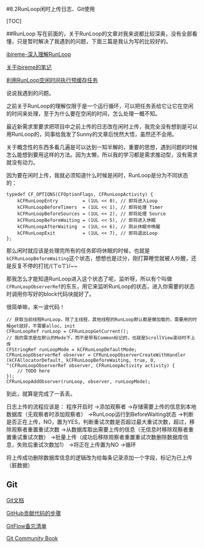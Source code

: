 #8.2RunLoop闲时上传日志、Git使用

[TOC]

##RunLoop
写在前面的，关于RunLoop的文章对我来说都比较深奥，没有全部看懂，只是暂时解决了我遇到的问题，下面三篇是我认为写的比较好的。

[ibireme-深入理解RunLoop](http://blog.ibireme.com/2015/05/18/runloop/)

[关于ibireme的笔记](http://finb.github.io/blog/2016/01/06/ios-runloop-xue-xi-and-yong-runloopshi-xian-dang-cheng-xu-kong-xian-shi-,zhi-xing-mou-xie-dai-ma/)

[利用RunLoop空闲时间执行预缓存任务](http://blog.sunnyxx.com/2015/05/17/cell-height-calculation/)

说说我遇到的问题。

之前关于RunLoop的理解仅限于是一个运行循环，可以把任务丢给它让它在空闲的时间来处理，至于为什么要在空闲的时间，怎么处理一概不知。

最近新需求里要求把项目中之前上传的日志改在闲时上传，我完全没有想到是可以用RunLoop的，同事给我发了Sunny的文章后恍然大悟，虽然还不会用。

关于概念性的东西多看几遍是可以达到一知半解的，重要的思想，遇到问题的时候怎么能想到要用这样的方法。因为太懒，所以我的学习都是需求推动型，没有需求就没有动力。

因为要在闲时上传，我就必须知道什么时候是闲时，RunLoop是分为不同状态的：

```
typedef CF_OPTIONS(CFOptionFlags, CFRunLoopActivity) {
    kCFRunLoopEntry         = (1UL << 0), // 即将进入Loop
    kCFRunLoopBeforeTimers  = (1UL << 1), // 即将处理 Timer
    kCFRunLoopBeforeSources = (1UL << 2), // 即将处理 Source
    kCFRunLoopBeforeWaiting = (1UL << 5), // 即将进入休眠
    kCFRunLoopAfterWaiting  = (1UL << 6), // 刚从休眠中唤醒
    kCFRunLoopExit          = (1UL << 7), // 即将退出Loop
};
```

那么闲时就应该是处理完所有的任务即将休眠的时候，也就是`kCFRunLoopBeforeWaiting`这个状态，想想也是过分，刚打算睡觉就被人吵醒，还是反复不停的打扰/(ㄒoㄒ)/~~

那我怎么才能知道RunLoop进入这个状态了呢，监听呀，所以有个叫做`CFRunLoopObserverRef`的东东，用它来监听RunLoop的状态，进入你需要的状态时调用你写好的block代码块就好了。

很简单嘛，来一波代码！


```
// 获取当前线程RunLoop，除了主线程，其他线程的RunLoop默认都是懒加载的，需要用的时候get就好，不需要alloc、init
CFRunLoopRef runLoop = CFRunLoopGetCurrent(); 
// 我的需求是在默认的Mode下，而不是带有Common标记的，也就是ScrollView滚动时不上传
CFStringRef runLoopMode = kCFRunLoopDefaultMode;
CFRunLoopObserverRef observer = CFRunLoopObserverCreateWithHandler
(kCFAllocatorDefault, kCFRunLoopBeforeWaiting, true, 0, ^(CFRunLoopObserverRef observer, CFRunLoopActivity activity) {
    // TODO here
});
CFRunLoopAddObserver(runLoop, observer, runLoopMode);
```

到此，就算是完成了一丢丢。

日志上传的流程应该是：
程序开启时
->添加观察者
->存储需要上传的信息到本地数据库（无观察者时添加观察者）
->RunLoop运行到BeforeWaiting状态
->判断是否正在上传，NO，置为YES，判断重试次数是否超过最大重试次数，超过，移除观察者重置重试次数
->从数据库取出需要上传的信息（无信息时移除观察者重置重试重试次数）
->批量上传（成功后移除观察者重置重试次数删除数据库信息，失败后重试次数加1）
->将正在上传置为NO
->循环

将上传成功删除数据库信息的逻辑改为给每条记录添加一个字段，标记为已上传（脏数据）

## Git

[Git文档](https://git-scm.com/book/zh/v2)

[GitHub贡献代码的步骤](https://github.com/nixzhu/dev-blog/blob/master/2016-02-17-contribute-on-github.md)

[GitFlow备忘清单](http://danielkummer.github.io/git-flow-cheatsheet/index.zh_CN.html)

[Git Community Book](http://gitbook.liuhui998.com/index.html)






